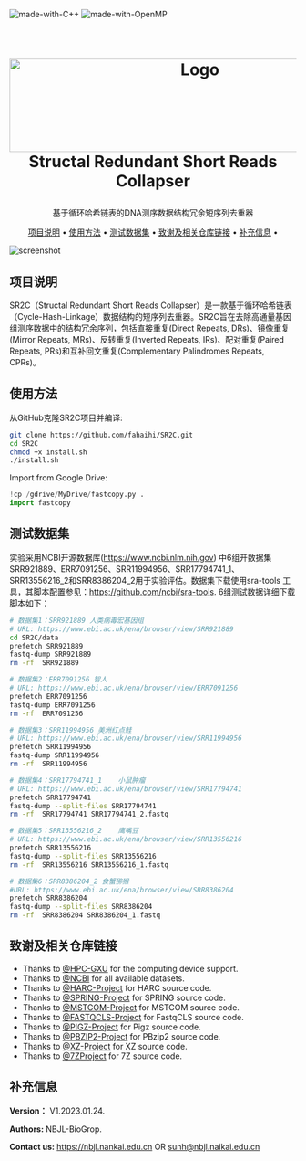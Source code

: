 ![made-with-C++](https://img.shields.io/badge/Made%20with-C++11-brightgreen)
![made-with-OpenMP](https://img.shields.io/badge/Made%20with-OpenMP-blue)


<!-- LOGO -->
<br />
<h1>
<p align="center">
  <img src="https://github.com/fahaihi/SR2C/blob/master/SR2C_LOGO.png" alt="Logo" width="653" height="163">
  <br>Structal Redundant Short Reads Collapser
</h1>
  <p align="center">
    基于循环哈希链表的DNA测序数据结构冗余短序列去重器
    <br />
    </p>
</p>
<p align="center">
  <a href="#项目说明">项目说明</a> •
  <a href="#使用方法">使用方法</a> •
  <a href="#测试数据集">测试数据集</a> •
  <a href="#致谢及相关仓库链接">致谢及相关仓库链接</a> •
  <a href="#补充信息">补充信息</a> •
</p>  

<p align="center">
  
![screenshot](img/clip.gif)
</p>                                                                                                                             
                                                                                                                                                      
## 项目说明
SR2C（Structal Redundant Short Reads Collapser）是一款基于循环哈希链表（Cycle-Hash-Linkage）数据结构的短序列去重器。SR2C旨在去除高通量基因组测序数据中的结构冗余序列，包括直接重复(Direct Repeats, DRs)、镜像重复(Mirror Repeats, MRs)、反转重复(Inverted Repeats, IRs)、配对重复(Paired Repeats, PRs)和互补回文重复(Complementary Palindromes Repeats, CPRs)。

## 使用方法

从GitHub克隆SR2C项目并编译:
```sh
git clone https://github.com/fahaihi/SR2C.git
cd SR2C
chmod +x install.sh
./install.sh
```

Import from Google Drive:
```py
!cp /gdrive/MyDrive/fastcopy.py .
import fastcopy
```


## 测试数据集

实验采用NCBI开源数据库(https://www.ncbi.nlm.nih.gov) 中6组开数据集SRR921889、ERR7091256、SRR11994956、SRR17794741_1、SRR13556216_2和SRR8386204_2用于实验评估。数据集下载使用sra-tools 工具，其脚本配置参见：https://github.com/ncbi/sra-tools. 6组测试数据详细下载脚本如下：

```sh
# 数据集1：SRR921889 人类病毒宏基因组
# URL: https://www.ebi.ac.uk/ena/browser/view/SRR921889
cd SR2C/data
prefetch SRR921889
fastq-dump SRR921889
rm -rf  SRR921889
```

```sh
# 数据集2：ERR7091256 智人
# URL: https://www.ebi.ac.uk/ena/browser/view/ERR7091256
prefetch ERR7091256
fastq-dump ERR7091256 
rm -rf  ERR7091256
```

```sh
# 数据集3：SRR11994956 美洲红点鲑
# URL: https://www.ebi.ac.uk/ena/browser/view/SRR11994956
prefetch SRR11994956
fastq-dump SRR11994956
rm -rf  SRR11994956
```

```sh
# 数据集4：SRR17794741_1	小鼠肿瘤
# URL: https://www.ebi.ac.uk/ena/browser/view/SRR17794741
prefetch SRR17794741
fastq-dump --split-files SRR17794741
rm -rf  SRR17794741 SRR17794741_2.fastq
```

```sh
# 数据集5：SRR13556216_2	鹰嘴豆
# URL: https://www.ebi.ac.uk/ena/browser/view/SRR13556216
prefetch SRR13556216
fastq-dump --split-files SRR13556216
rm -rf  SRR13556216 SRR13556216_1.fastq
```

```sh
# 数据集6：SRR8386204_2	食蟹猕猴
#URL: https://www.ebi.ac.uk/ena/browser/view/SRR8386204
prefetch SRR8386204
fastq-dump --split-files SRR8386204
rm -rf  SRR8386204 SRR8386204_1.fastq
```

## 致谢及相关仓库链接
- Thanks to [@HPC-GXU](https://hpc.gxu.edu.cn) for the computing device support.   
- Thanks to [@NCBI](https://www.freelancer.com/u/Ostokhoon) for all available datasets.
- Thanks to [@HARC-Project](https://github.com/shubhamchandak94/HARC) for HARC source code.
- Thanks to [@SPRING-Project](https://github.com/shubhamchandak94/Spring) for SPRING source code.
- Thanks to [@MSTCOM-Project](https://github.com/yuansliu/mstcom) for MSTCOM source code.
- Thanks to [@FASTQCLS-Project](https://github.com/Krlucete/FastqCLS) for FastqCLS source code.
- Thanks to [@PIGZ-Project](https://github.com/madler/pigz) for Pigz source code.
- Thanks to [@PBZIP2-Project](https://github.com/cosnicolaou/pbzip2) for PBzip2 source code.
- Thanks to [@XZ-Project](https://tukaani.org/xz) for XZ source code.
- Thanks to [@7ZProject](https://www.7-zip.org/sdk.html) for 7Z source code.

## 补充信息
**Version：**    V1.2023.01.24.

**Authors:**     NBJL-BioGrop.

**Contact us:**  https://nbjl.nankai.edu.cn OR sunh@nbjl.naikai.edu.cn
